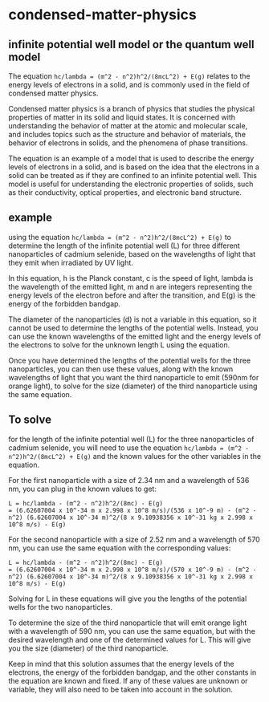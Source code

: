 # condensed-matter-physics

## infinite potential well model or the quantum well model
The equation `hc/lambda = (m^2 - n^2)h^2/(8mcL^2) + E(g)` relates to the energy levels of electrons in a solid, and is commonly used in the field of condensed matter physics.

Condensed matter physics is a branch of physics that studies the physical properties of matter in its solid and liquid states. It is concerned with understanding the behavior of matter at the atomic and molecular scale, and includes topics such as the structure and behavior of materials, the behavior of electrons in solids, and the phenomena of phase transitions.

The equation is an example of a model that is used to describe the energy levels of electrons in a solid, and is based on the idea that the electrons in a solid can be treated as if they are confined to an infinite potential well. This model is useful for understanding the electronic properties of solids, such as their conductivity, optical properties, and electronic band structure.

## example
using the equation `hc/lambda = (m^2 - n^2)h^2/(8mcL^2) + E(g)` to determine the length of the infinite potential well (L) for three different nanoparticles of cadmium selenide, based on the wavelengths of light that they emit when irradiated by UV light.

In this equation, h is the Planck constant, c is the speed of light, lambda is the wavelength of the emitted light, m and n are integers representing the energy levels of the electron before and after the transition, and E(g) is the energy of the forbidden bandgap.

The diameter of the nanoparticles (d) is not a variable in this equation, so it cannot be used to determine the lengths of the potential wells. Instead, you can use the known wavelengths of the emitted light and the energy levels of the electrons to solve for the unknown length L using the equation.

Once you have determined the lengths of the potential wells for the three nanoparticles, you can then use these values, along with the known wavelengths of light that you want the third nanoparticle to emit (590nm for orange light), to solve for the size (diameter) of the third nanoparticle using the same equation.

## To solve 
for the length of the infinite potential well (L) for the three nanoparticles of cadmium selenide, you will need to use the equation `hc/lambda = (m^2 - n^2)h^2/(8mcL^2) + E(g)` and the known values for the other variables in the equation.

For the first nanoparticle with a size of 2.34 nm and a wavelength of 536 nm, you can plug in the known values to get:
```
L = hc/lambda - (m^2 - n^2)h^2/(8mc) - E(g)
= (6.62607004 x 10^-34 m x 2.998 x 10^8 m/s)/(536 x 10^-9 m) - (m^2 - n^2) (6.62607004 x 10^-34 m)^2/(8 x 9.10938356 x 10^-31 kg x 2.998 x 10^8 m/s) - E(g)
```
For the second nanoparticle with a size of 2.52 nm and a wavelength of 570 nm, you can use the same equation with the corresponding values:
```
L = hc/lambda - (m^2 - n^2)h^2/(8mc) - E(g)
= (6.62607004 x 10^-34 m x 2.998 x 10^8 m/s)/(570 x 10^-9 m) - (m^2 - n^2) (6.62607004 x 10^-34 m)^2/(8 x 9.10938356 x 10^-31 kg x 2.998 x 10^8 m/s) - E(g)
```
Solving for L in these equations will give you the lengths of the potential wells for the two nanoparticles.

To determine the size of the third nanoparticle that will emit orange light with a wavelength of 590 nm, you can use the same equation, but with the desired wavelength and one of the determined values for L. This will give you the size (diameter) of the third nanoparticle.

Keep in mind that this solution assumes that the energy levels of the electrons, the energy of the forbidden bandgap, and the other constants in the equation are known and fixed. If any of these values are unknown or variable, they will also need to be taken into account in the solution.
